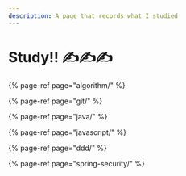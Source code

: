 ```yaml
---
description: A page that records what I studied
---
```


# Study!! ✍️✍️✍️

{% page-ref page="algorithm/" %}

{% page-ref page="git/" %}

{% page-ref page="java/" %}

{% page-ref page="javascript/" %}

{% page-ref page="ddd/" %}

{% page-ref page="spring-security/" %}




